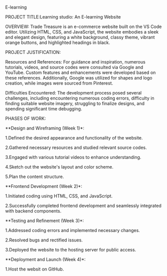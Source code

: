 E-learning

PROJECT TITLE:Learning studio: An E-learning Website

OVERVIEW: Trade Treasure is an e-commerce website built on the VS Code editor. Utilizing HTML, CSS, and JavaScript, the website embodies a sleek and elegant design, featuring a white background, classy theme, vibrant orange buttons, and highlighted headings in black.

PROJECT JUSTIFICATION:

Resources and References: For guidance and inspiration, numerous tutorials, videos, and source codes were consulted via Google and YouTube. Custom features and enhancements were developed based on these references. Additionally, Google was utilized for shapes and logo creation, while images were sourced from Pinterest.

Difficulties Encountered: The development process posed several challenges, including encountering numerous coding errors, difficulty in finding suitable website imagery, struggling to finalize designs, and spending significant time debugging.

PHASES OF WORK:

**Design and Wireframing (Week 1)*:

1.Defined the desired appearance and functionality of the website.

2.Gathered necessary resources and studied relevant source codes.

3.Engaged with various tutorial videos to enhance understanding.

4.Sketch out the website's layout and color scheme.

5.Plan the content structure.

**Frontend Development (Week 2)*:

1.Initiated coding using HTML, CSS, and JavaScript.

2.Successfully completed frontend development and seamlessly integrated with backend components.

**Testing and Refinement (Week 3)*:

1.Addressed coding errors and implemented necessary changes.

2.Resolved bugs and rectified issues.

3.Deployed the website to the hosting server for public access.

**Deployment and Launch (Week 4)*:

1.Host the websit on GitHub.
